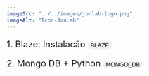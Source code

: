 ```yaml
---
imageSrc: "../../images/jonlab-logo.png"
imageAlt: "Icon-JonLab"
---
```


<style>

button {
  transition-duration: 0.3s;
  border:none;
  border-radius: 8px;
}

button:hover {
    border:none;
    background-color: #6c757d;
    color: black;
    cursor:pointer;
    border-radius: 8px;
}

.destaques {
    margin-left: 50px;
}

.barra-destaques {
    background-color: #6c757d;
    border-radius: 2px;
}

.texto {
    font-size: 20px;
}

</style>


<p class="texto">
    1. Blaze: Instalacão <button onclick="window.open('/blaze-instalacao-01/');">BLAZE</button> 
</p>

<p class="texto">
    2. Mongo DB + Python <button onclick="window.open('/mongo_db_pymongo/');">MONGO_DB</button>
</p>



